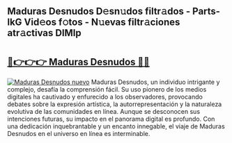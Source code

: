 ## Maduras Desnudos D𝚎sn𝚞dos filtr𝚊dos - Parts-lkG Vid𝚎os f𝚘tos - N𝚞evas filtr𝚊ciones atr𝚊ctivas DlMIp

# <h2><a href="http://mb26bgw.tromn.icu/?c=Maduras+Desnudos">🔗👉👉👉 Maduras Desnudos 🔗🔗</a></h2>

[![Maduras Desnudos nuevo](https://i.imgur.com/pEAQMta.gif)](http://mb26bgw.tromn.icu/?c=Maduras+Desnudos)
Maduras Desnudos, un individuo intrigante y complejo, desafía la comprensión fácil. Su uso pionero de los medios digitales ha cautivado y enfurecido a los observadores, provocando debates sobre la expresión artística, la autorrepresentación y la naturaleza evolutiva de las comunidades en línea. Aunque se desconocen sus intenciones futuras, su impacto en el panorama digital es profundo. Con una dedicación inquebrantable y un encanto innegable, el viaje de Maduras Desnudos en el universo en línea es interminable.
